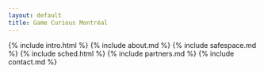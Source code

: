 ```yaml
---
layout: default
title: Game Curious Montréal
---
```

{% include intro.html %}
{% include about.md %}
{% include safespace.md %}
{% include sched.html %}
{% include partners.md %}
{% include contact.md %}

